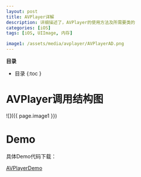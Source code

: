 ```yaml
---
layout: post
title: AVPlayer详解
description: 详细描述了，AVPlayer的使用方法及所需要类的
categories: [iOS]
tags: [iOS, UIImage, 内存]

image1: /assets/media/avplayer/AVPlayerAD.png
---
```


**目录**

* 目录
 {:toc  }

# AVPlayer调用结构图

![]({{ page.image1 }})

# Demo

具体Demo代码下载：

[AVPlayerDemo][1]


<!--本文所用的超链接-->

[1]:http://www.amazon.cn/Effective-Objective-C-2-0-编写高质量iOS与OS-X代码的52个有效方法-加洛韦/dp/B00IDSGY06/ref=sr_1_4?ie=UTF8&qid=1454305577&sr=8-4&keywords=effective#nav-belt